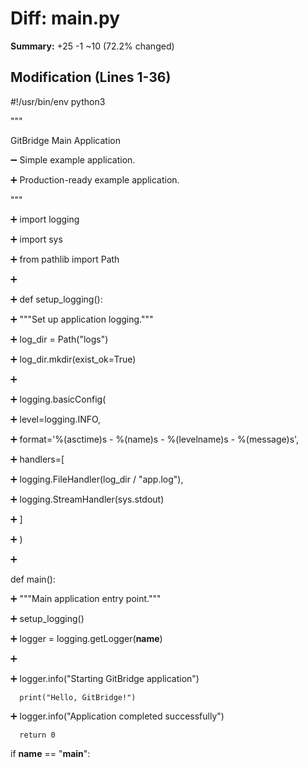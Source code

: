 # Diff: main.py

**Summary:** +25 -1 ~10 (72.2% changed)

## Modification (Lines 1-36)

  #!/usr/bin/env python3

  """

  GitBridge Main Application

➖ Simple example application.

➕ Production-ready example application.

  """

  

➕ import logging

➕ import sys

➕ from pathlib import Path

➕ 

➕ def setup_logging():

➕     """Set up application logging."""

➕     log_dir = Path("logs")

➕     log_dir.mkdir(exist_ok=True)

➕     

➕     logging.basicConfig(

➕         level=logging.INFO,

➕         format='%(asctime)s - %(name)s - %(levelname)s - %(message)s',

➕         handlers=[

➕             logging.FileHandler(log_dir / "app.log"),

➕             logging.StreamHandler(sys.stdout)

➕         ]

➕     )

➕ 

  def main():

➕     """Main application entry point."""

➕     setup_logging()

➕     logger = logging.getLogger(__name__)

➕     

➕     logger.info("Starting GitBridge application")

      print("Hello, GitBridge!")

➕     logger.info("Application completed successfully")

      return 0

  

  if __name__ == "__main__":


